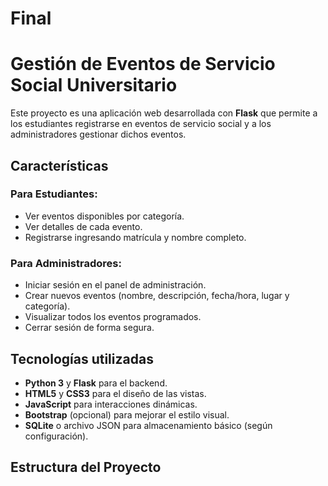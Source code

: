 # Final
# Gestión de Eventos de Servicio Social Universitario

Este proyecto es una aplicación web desarrollada con **Flask** que permite a los estudiantes registrarse en eventos de servicio social y a los administradores gestionar dichos eventos.

## Características

### Para Estudiantes:
- Ver eventos disponibles por categoría.
- Ver detalles de cada evento.
- Registrarse ingresando matrícula y nombre completo.

### Para Administradores:
- Iniciar sesión en el panel de administración.
- Crear nuevos eventos (nombre, descripción, fecha/hora, lugar y categoría).
- Visualizar todos los eventos programados.
- Cerrar sesión de forma segura.

## Tecnologías utilizadas

- **Python 3** y **Flask** para el backend.
- **HTML5** y **CSS3** para el diseño de las vistas.
- **JavaScript** para interacciones dinámicas.
- **Bootstrap** (opcional) para mejorar el estilo visual.
- **SQLite** o archivo JSON para almacenamiento básico (según configuración).

## Estructura del Proyecto

